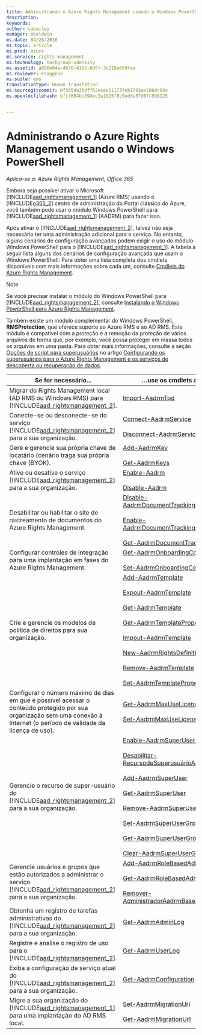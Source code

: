 ```yaml
---
title: Administrando o Azure Rights Management usando o Windows PowerShell | Azure RMS
description: 
keywords: 
author: cabailey
manager: mbaldwin
ms.date: 04/28/2016
ms.topic: article
ms.prod: azure
ms.service: rights-management
ms.technology: techgroup-identity
ms.assetid: a890e04a-4b70-41b5-8d5f-3c210a669faa
ms.reviewer: esaggese
ms.suite: ems
translationtype: Human Translation
ms.sourcegitcommit: 0f355da35dff62ecee111737eb1793ae286dc93e
ms.openlocfilehash: bf1f684bc394ec3a1025f8c9ed3e57d07c598125


---
```


# Administrando o Azure Rights Management usando o Windows PowerShell

*Aplica-se a: Azure Rights Management, Office 365*

Embora seja possível ativar o Microsoft [!INCLUDE[aad_rightsmanagement_1](../includes/aad_rightsmanagement_1_md.md)] (Azure RMS) usando o [!INCLUDE[o365_2](../includes/o365_2_md.md)] centro de administração do Portal clássico do Azure, você também pode usar o módulo Windows PowerShell para [!INCLUDE[aad_rightsmanagement_1](../includes/aad_rightsmanagement_1_md.md)] (AADRM) para fazer isso.

Após ativar o [!INCLUDE[aad_rightsmanagement_2](../includes/aad_rightsmanagement_2_md.md)], talvez não seja necessário ter uma administração adicional para o serviço. No entanto, alguns cenários de configuração avançados podem exigir o uso do módulo Windows PowerShell para o [!INCLUDE[aad_rightsmanagement_1](../includes/aad_rightsmanagement_1_md.md)]. A tabela a seguir lista alguns dos cenários de configuração avançada que usam o Windows PowerShell. Para obter uma lista completa dos cmdlets disponíveis com mais informações sobre cada um, consulte [Cmdlets do Azure Rights Management](http://msdn.microsoft.com/library/azure/dn629398.aspx).

> [!NOTE]
> Se você precisar instalar o módulo do Windows PowerShell para [!INCLUDE[aad_rightsmanagement_2](../includes/aad_rightsmanagement_2_md.md)], consulte [Instalando o Windows PowerShell para Azure Rights Management](install-powershell.md).

Também existe um módulo complementar do Windows PowerShell, **RMSProtection**, que oferece suporte ao Azure RMS e ao AD RMS. Este módulo é compatível com a proteção e a remoção da proteção de vários arquivos de forma que, por exemplo, você possa proteger em massa todos os arquivos em uma pasta. Para obter mais informações, consulte a seção [Opções de script para superusuários](configure-super-users.md#scripting-options-for-super-users) no artigo [Configurando os superusuários para o Azure Rights Management e os serviços de descoberta ou recuperação de dados](configure-super-users.md).

|Se for necessário...|…use os cmdlets a seguir|
|-------------------|------------------------------|
|Migrar do Rights Management local (AD RMS ou Windows RMS) para [!INCLUDE[aad_rightsmanagement_2](../includes/aad_rightsmanagement_2_md.md)].|[Import-AadrmTpd](http://msdn.microsoft.com/library/azure/dn857523.aspx)|
|Conecte-se ou desconecte-se do serviço [!INCLUDE[aad_rightsmanagement_2](../includes/aad_rightsmanagement_2_md.md)] para a sua organização.|[Connect-AadrmService](http://msdn.microsoft.com/library/azure/dn629415.aspx)<br /><br />[Disconnect-AadrmService](http://msdn.microsoft.com/library/azure/dn629416.aspx)|
|Gere e gerencie sua própria chave de locatário (cenário traga sua própria chave (BYOK).|[Add-AadrmKey](http://msdn.microsoft.com/library/azure/dn629418.aspx)<br /><br />[Get-AadrmKeys](http://msdn.microsoft.com/library/azure/dn629420.aspx)|
|Ative ou desative o serviço [!INCLUDE[aad_rightsmanagement_2](../includes/aad_rightsmanagement_2_md.md)] para a sua organização.|[Enable-Aadrm](http://msdn.microsoft.com/library/azure/dn629412.aspx)<br /><br />[Disable-Aadrm](http://msdn.microsoft.com/library/azure/dn629422.aspx)|
|Desabilitar ou habilitar o site de rastreamento de documentos do Azure Rights Management.|[Disable-AadrmDocumentTrackingFeature](https://msdn.microsoft.com/library/azure/mt548471.aspx)<br /><br />[Enable-AadrmDocumentTrackingFeature](https://msdn.microsoft.com/library/azure/mt548469.aspx)<br /><br />[Get-AadrmDocumentTrackingFeature](https://msdn.microsoft.com/library/azure/mt548470.aspx)|
|Configurar controles de integração para uma implantação em fases do Azure Rights Management.|[Get-AadrmOnboardingControlPolicy](http://msdn.microsoft.com/library/azure/dn857522.aspx)<br /><br />[Set-AadrmOnboardingControlPolicy](http://msdn.microsoft.com/library/azure/dn857521.aspx)|
|Crie e gerencie os modelos de política de direitos para sua organização.|[Add-AadrmTemplate](http://msdn.microsoft.com/library/azure/dn727075.aspx)<br /><br />[Expout-AadrmTemplate](http://msdn.microsoft.com/library/azure/dn727078.aspx)<br /><br />[Get-AadrmTemplate](http://msdn.microsoft.com/library/azure/dn727079.aspx)<br /><br />[Get-AadrmTemplateProperty](http://msdn.microsoft.com/library/azure/dn727081.aspx)<br /><br />[Impout-AadrmTemplate](http://msdn.microsoft.com/library/azure/dn727077.aspx)<br /><br />[New-AadrmRightsDefinition](http://msdn.microsoft.com/library/azure/dn727080.aspx)<br /><br />[Remove-AadrmTemplate](http://msdn.microsoft.com/library/azure/dn727082.aspx)<br /><br />[Set-AadrmTemplateProperty](http://msdn.microsoft.com/library/azure/dn727076.aspx)|
|Configurar o número máximo de dias em que é possível acessar o conteúdo protegido por sua organização sem uma conexão à Internet (o período de validade da licença de uso).|[Get-AadrmMaxUseLicenseValidityTime](https://msdn.microsoft.com/library/azure/dn932062.aspx)<br /><br />[Set-AadrmMaxUseLicenseValidityTime](https://msdn.microsoft.com/library/azure/dn932063.aspx)|
|Gerencie o recurso de super-usuário do [!INCLUDE[aad_rightsmanagement_2](../includes/aad_rightsmanagement_2_md.md)] para a sua organização.|[Enable-AadrmSuperUserFeature](https://msdn.microsoft.com/library/azure/dn629400.aspx)<br /><br />[Desabilitar-RecursodeSuperusuárioAadrm](https://msdn.microsoft.com/library/azure/dn629428.aspx)<br /><br />[Add-AadrmSuperUser](http://msdn.microsoft.com/library/azure/dn629411.aspx)<br /><br />[Get-AadrmSuperUser](https://msdn.microsoft.com/library/azure/dn629408.aspx)<br /><br />[Remove-AadrmSuperUser](https://msdn.microsoft.com/library/azure/dn629405.aspx)<br /><br />[Set-AadrmSuperUserGroup](https://msdn.microsoft.com/library/azure/mt653943.aspx)<br /><br />[Get-AadrmSuperUserGroup](https://msdn.microsoft.com/library/azure/mt653942.aspx)<br /><br />[Clear-AadrmSuperUserGroup](https://msdn.microsoft.com/library/azure/mt653944.aspx)|
|Gerencie usuários e grupos que estão autorizados a administrar o serviço [!INCLUDE[aad_rightsmanagement_2](../includes/aad_rightsmanagement_2_md.md)] para a sua organização.|[Add-AadrmRoleBasedAdministrator](http://msdn.microsoft.com/library/azure/dn629417.aspx)<br /><br />[Get-AadrmRoleBasedAdministrator](https://msdn.microsoft.com/library/azure/dn629407.aspx)<br /><br />[Remover-AdministradorAadrmBaseadoemFunção](https://msdn.microsoft.com/library/azure/dn629424.aspx)|
|Obtenha um registro de tarefas administrativas do [!INCLUDE[aad_rightsmanagement_2](../includes/aad_rightsmanagement_2_md.md)] para a sua organização.|[Get-AadrmAdminLog](https://msdn.microsoft.com/library/azure/dn629430.aspx)|
|Registre e analise o registro de uso para o [!INCLUDE[aad_rightsmanagement_2](../includes/aad_rightsmanagement_2_md.md)].|[Get-AadrmUserLog](https://msdn.microsoft.com/library/azure/mt653941.aspx)|
|Exiba a configuração de serviço atual do [!INCLUDE[aad_rightsmanagement_2](../includes/aad_rightsmanagement_2_md.md)] para a sua organização.|[Get-AadrmConfiguration](http://msdn.microsoft.com/library/azure/dn629410.aspx)|
|Migre a sua organização do [!INCLUDE[aad_rightsmanagement_1](../includes/aad_rightsmanagement_1_md.md)] para uma implantação do AD RMS local.|[Set-AadrmMigrationUrl](https://msdn.microsoft.com/library/azure/dn629429.aspx)<br /><br />[Get-AadrmMigrationUrl](http://msdn.microsoft.com/library/azure/dn629403.aspx)|






<!--HONumber=Jun16_HO4-->


